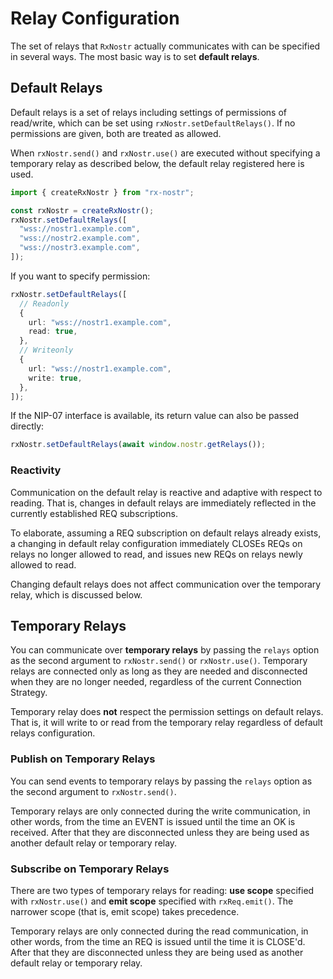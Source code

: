 # Relay Configuration

The set of relays that `RxNostr` actually communicates with can be specified in several ways. The most basic way is to set **default relays**.

## Default Relays

Default relays is a set of relays including settings of permissions of read/write, which can be set using `rxNostr.setDefaultRelays()`. If no permissions are given, both are treated as allowed.

When `rxNostr.send()` and `rxNostr.use()` are executed without specifying a temporary relay as described below, the default relay registered here is used.

```ts
import { createRxNostr } from "rx-nostr";

const rxNostr = createRxNostr();
rxNostr.setDefaultRelays([
  "wss://nostr1.example.com",
  "wss://nostr2.example.com",
  "wss://nostr3.example.com",
]);
```

If you want to specify permission:

```ts
rxNostr.setDefaultRelays([
  // Readonly
  {
    url: "wss://nostr1.example.com",
    read: true,
  },
  // Writeonly
  {
    url: "wss://nostr1.example.com",
    write: true,
  },
]);
```

If the NIP-07 interface is available, its return value can also be passed directly:

```ts
rxNostr.setDefaultRelays(await window.nostr.getRelays());
```

### Reactivity

Communication on the default relay is reactive and adaptive with respect to reading. That is, changes in default relays are immediately reflected in the currently established REQ subscriptions.

To elaborate, assuming a REQ subscription on default relays already exists, a changing in default relay configuration immediately CLOSEs REQs on relays no longer allowed to read, and issues new REQs on relays newly allowed to read.

Changing default relays does not affect communication over the temporary relay, which is discussed below.

## Temporary Relays

You can communicate over **temporary relays** by passing the `relays` option as the second argument to `rxNostr.send()` or `rxNostr.use()`. Temporary relays are connected only as long as they are needed and disconnected when they are no longer needed, regardless of the current Connection Strategy.

Temporary relay does **not** respect the permission settings on default relays. That is, it will write to or read from the temporary relay regardless of default relays configuration.

### Publish on Temporary Relays

You can send events to temporary relays by passing the `relays` option as the second argument to `rxNostr.send()`.

Temporary relays are only connected during the write communication, in other words, from the time an EVENT is issued until the time an OK is received. After that they are disconnected unless they are being used as another default relay or temporary relay.

### Subscribe on Temporary Relays

There are two types of temporary relays for reading: **use scope** specified with `rxNostr.use()` and **emit scope** specified with `rxReq.emit()`. The narrower scope (that is, emit scope) takes precedence.

Temporary relays are only connected during the read communication, in other words, from the time an REQ is issued until the time it is CLOSE'd. After that they are disconnected unless they are being used as another default relay or temporary relay.
